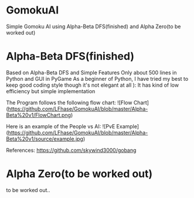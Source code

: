# GomokuAI
Simple Gomoku AI using Alpha-Beta DFS(finished) and Alpha Zero(to be worked out)

# Alpha-Beta DFS(finished)
Based on Alpha-Beta DFS and Simple Features
Only about 500 lines in Python and GUI in PyGame
As a beginner of Python, I have tried my best to keep good coding style though it's not elegant at all ):
It has kind of low efficiency but simple implementation

The Program follows the following flow chart:
![Flow Chart] (https://github.com/LFhase/GomokuAI/blob/master/Alpha-Beta%20v1/FlowChart.png)

Here is an example of the People vs AI:
![PvE Example] (https://github.com/LFhase/GomokuAI/blob/master/Alpha-Beta%20v1/source/example.jpg)

References:
https://github.com/skywind3000/gobang

# Alpha Zero(to be worked out)
to be worked out..
